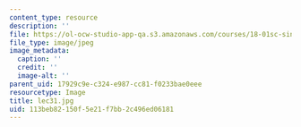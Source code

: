 ```yaml
---
content_type: resource
description: ''
file: https://ol-ocw-studio-app-qa.s3.amazonaws.com/courses/18-01sc-single-variable-calculus-fall-2010/113beb82150f5e21f7bb2c496ed06181_lec31.jpg
file_type: image/jpeg
image_metadata:
  caption: ''
  credit: ''
  image-alt: ''
parent_uid: 17929c9e-c324-e987-cc81-f0233bae0eee
resourcetype: Image
title: lec31.jpg
uid: 113beb82-150f-5e21-f7bb-2c496ed06181
---
```


